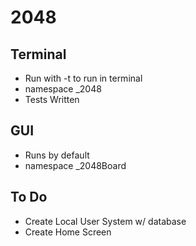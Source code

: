 # 2048
## Terminal
* Run with -t to run in terminal
* namespace _2048
* Tests Written

## GUI
* Runs by default
* namespace _2048Board

## To Do
* Create Local User System w/ database
* Create Home Screen